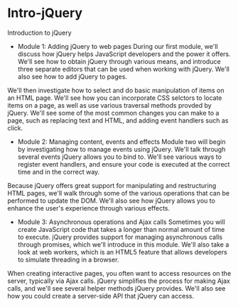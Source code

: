 # Intro-jQuery
Introduction to jQuery

 * Module 1: Adding jQuery to web pages
During our first module, we'll discuss how jQuery helps JavaScript developers and the power it offers. We'll see how to obtain jQuery through various means, and introduce three separate editors that can be used when working with jQuery. We'll also see how to add jQuery to pages.

 We'll then investigate how to select and do basic manipulation of items on an HTML page. We'll see how you can incorporate CSS selctors to locate items on a page, as well as use various traversal methods provded by jQuery. We'll see some of the most common changes you can make to a page, such as replacing text and HTML, and adding event handlers such as click.

 * Module 2: Managing content, events and effects
Module two will begin by investigating how to manage events using jQuery. We'll talk through several events jQuery allows you to bind to. We'll see various ways to register event handlers, and ensure your code is executed at the correct time and in the correct way.

Because jQuery offers great support for manipulating and restructuring HTML pages, we'll walk through some of the various operations that can be performed to update the DOM. We'll also see how jQuery allows you to enhance the user's experience through various effects.

 * Module 3: Asynchronous operations and Ajax calls
Sometimes you will create JavaScript code that takes a longer than normal amount of time to execute. jQuery provides support for managing asynchronous calls through promises, which we'll introduce in this module. We'll also take a look at web workers, which is an HTML5 feature that allows developers to simulate threading in a browser.

When creating interactive pages, you often want to access resources on the server, typically via Ajax calls. jQuery simplifies the process for making Ajax calls, and we'll see several helper methods jQuery provides. We'll also see how you could create a server-side API that jQuery can access.